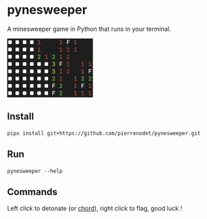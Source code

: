 # pynesweeper

A minesweeper game in Python that runs in your terminal.

<img src="screenshot.png" alt="screenshot" width="200"/>

## Install

```console
pipx install git+https://github.com/pierrenodet/pynesweeper.git
```

## Run

```console
pynesweeper --help
```

## Commands

Left click to detonate (or [chord](https://www.minesweeper.info/wiki/Chord)), right click to flag, good luck !

